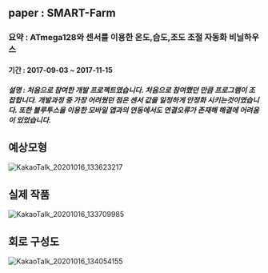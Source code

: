## paper : SMART-Farm
### 요약 : ATmega128와 센서를 이용한 온도,습도,조도 조절 자동화 비닐하우스
#### 기간 : 2017-09-03 ~ 2017-11-15
##### 설명 : 처음으로 참여한 개발 프로젝트였습니다. 처음으로 참여했던 만큼 프로그램이 조잡합니다. 개발과정 중 가장 어려웠던 점은 센서 값을 일정하게 안정화 시키는것이였습니다. 또한 블루투스을 이용한 모바일 앱과의 연동에서도 연결오류가 존재해 해결에 어려움이 있었습니다.
##
## 예상모형
![KakaoTalk_20201016_133623217](https://user-images.githubusercontent.com/51445511/96213785-c515c400-0fb4-11eb-891f-e6eb902f3303.png)
## 실제 작품
![KakaoTalk_20201016_133709985](https://user-images.githubusercontent.com/51445511/96213821-d78ffd80-0fb4-11eb-83b2-6bc3c912318a.png)
## 회로 구성도
![KakaoTalk_20201016_134054155](https://user-images.githubusercontent.com/51445511/96213992-43726600-0fb5-11eb-8c4c-a607eb16a88f.png)
